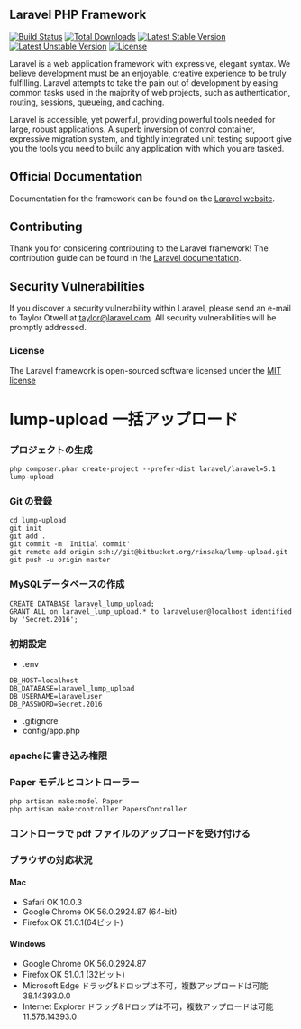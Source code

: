 ## Laravel PHP Framework

[![Build Status](https://travis-ci.org/laravel/framework.svg)](https://travis-ci.org/laravel/framework)
[![Total Downloads](https://poser.pugx.org/laravel/framework/d/total.svg)](https://packagist.org/packages/laravel/framework)
[![Latest Stable Version](https://poser.pugx.org/laravel/framework/v/stable.svg)](https://packagist.org/packages/laravel/framework)
[![Latest Unstable Version](https://poser.pugx.org/laravel/framework/v/unstable.svg)](https://packagist.org/packages/laravel/framework)
[![License](https://poser.pugx.org/laravel/framework/license.svg)](https://packagist.org/packages/laravel/framework)

Laravel is a web application framework with expressive, elegant syntax. We believe development must be an enjoyable, creative experience to be truly fulfilling. Laravel attempts to take the pain out of development by easing common tasks used in the majority of web projects, such as authentication, routing, sessions, queueing, and caching.

Laravel is accessible, yet powerful, providing powerful tools needed for large, robust applications. A superb inversion of control container, expressive migration system, and tightly integrated unit testing support give you the tools you need to build any application with which you are tasked.

## Official Documentation

Documentation for the framework can be found on the [Laravel website](http://laravel.com/docs).

## Contributing

Thank you for considering contributing to the Laravel framework! The contribution guide can be found in the [Laravel documentation](http://laravel.com/docs/contributions).

## Security Vulnerabilities

If you discover a security vulnerability within Laravel, please send an e-mail to Taylor Otwell at taylor@laravel.com. All security vulnerabilities will be promptly addressed.

### License

The Laravel framework is open-sourced software licensed under the [MIT license](http://opensource.org/licenses/MIT)



# lump-upload 一括アップロード

### プロジェクトの生成
~~~
php composer.phar create-project --prefer-dist laravel/laravel=5.1 lump-upload
~~~

### Git の登録
~~~
cd lump-upload
git init
git add .
git commit -m 'Initial commit'
git remote add origin ssh://git@bitbucket.org/rinsaka/lump-upload.git
git push -u origin master
~~~

### MySQLデータベースの作成
~~~
CREATE DATABASE laravel_lump_upload;
GRANT ALL on laravel_lump_upload.* to laraveluser@localhost identified by 'Secret.2016';
~~~

### 初期設定
- .env
~~~
DB_HOST=localhost
DB_DATABASE=laravel_lump_upload
DB_USERNAME=laraveluser
DB_PASSWORD=Secret.2016
~~~
- .gitignore
- config/app.php

### apacheに書き込み権限

### Paper モデルとコントローラー
~~~
php artisan make:model Paper
php artisan make:controller PapersController
~~~

### コントローラで pdf ファイルのアップロードを受け付ける

### ブラウザの対応状況
#### Mac
- Safari OK  10.0.3
- Google Chrome OK 56.0.2924.87 (64-bit)
- Firefox OK  51.0.1(64ビット)

#### Windows
- Google Chrome OK  56.0.2924.87
- Firefox OK  51.0.1 (32ビット)
- Microsoft Edge ドラッグ&ドロップは不可，複数アップロードは可能  38.14393.0.0
- Internet Explorer ドラッグ&ドロップは不可，複数アップロードは可能  11.576.14393.0
